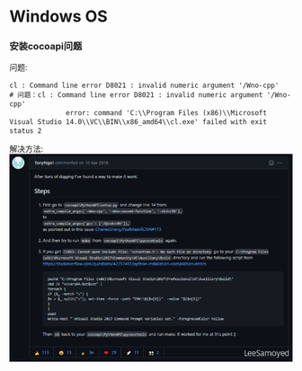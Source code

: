 # Windows OS

### 安装cocoapi问题
问题:
```
cl : Command line error D8021 : invalid numeric argument '/Wno-cpp'
# 问题：cl : Command line error D8021 : invalid numeric argument '/Wno-cpp'
              error: command 'C:\\Program Files (x86)\\Microsoft Visual Studio 14.0\\VC\\BIN\\x86_amd64\\cl.exe' failed with exit status 2
```

解决方法:
![windowsos-cocoapi-vc14](/assets/images/self-improvement/operation-system-issue/windowsos-cocoapi-vc14.png)